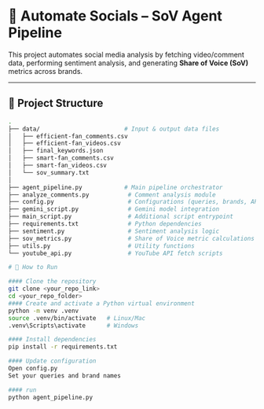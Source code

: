 # 🚀 Automate Socials – SoV Agent Pipeline

This project automates social media analysis by fetching video/comment data, performing sentiment analysis, and generating **Share of Voice (SoV)** metrics across brands.  

---

## 📂 Project Structure

```bash
.
├── data/                        # Input & output data files
│   ├── efficient-fan_comments.csv
│   ├── efficient-fan_videos.csv
│   ├── final_keywords.json
│   ├── smart-fan_comments.csv
│   ├── smart-fan_videos.csv
│   └── sov_summary.txt
│
├── agent_pipeline.py            # Main pipeline orchestrator
├── analyze_comments.py           # Comment analysis module
├── config.py                     # Configurations (queries, brands, API keys)
├── gemini_script.py              # Gemini model integration
├── main_script.py                # Additional script entrypoint
├── requirements.txt              # Python dependencies
├── sentiment.py                  # Sentiment analysis logic
├── sov_metrics.py                # Share of Voice metric calculations
├── utils.py                      # Utility functions
└── youtube_api.py                # YouTube API fetch scripts

# 🔧 How to Run

#### Clone the repository
git clone <your_repo_link>
cd <your_repo_folder>
#### Create and activate a Python virtual environment
python -m venv .venv
source .venv/bin/activate   # Linux/Mac
.venv\Scripts\activate      # Windows

#### Install dependencies
pip install -r requirements.txt

#### Update configuration
Open config.py
Set your queries and brand names

#### run
python agent_pipeline.py

